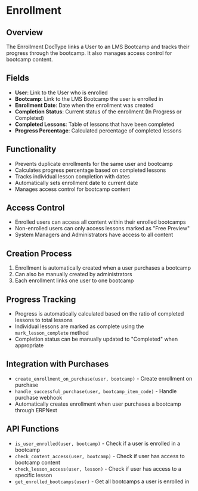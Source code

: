 # Enrollment

## Overview
The Enrollment DocType links a User to an LMS Bootcamp and tracks their progress through the bootcamp. It also manages access control for bootcamp content.

## Fields
- **User**: Link to the User who is enrolled
- **Bootcamp**: Link to the LMS Bootcamp the user is enrolled in
- **Enrollment Date**: Date when the enrollment was created
- **Completion Status**: Current status of the enrollment (In Progress or Completed)
- **Completed Lessons**: Table of lessons that have been completed
- **Progress Percentage**: Calculated percentage of completed lessons

## Functionality
- Prevents duplicate enrollments for the same user and bootcamp
- Calculates progress percentage based on completed lessons
- Tracks individual lesson completion with dates
- Automatically sets enrollment date to current date
- Manages access control for bootcamp content

## Access Control
- Enrolled users can access all content within their enrolled bootcamps
- Non-enrolled users can only access lessons marked as "Free Preview"
- System Managers and Administrators have access to all content

## Creation Process
1. Enrollment is automatically created when a user purchases a bootcamp
2. Can also be manually created by administrators
3. Each enrollment links one user to one bootcamp

## Progress Tracking
- Progress is automatically calculated based on the ratio of completed lessons to total lessons
- Individual lessons are marked as complete using the `mark_lesson_complete` method
- Completion status can be manually updated to "Completed" when appropriate

## Integration with Purchases
- `create_enrollment_on_purchase(user, bootcamp)` - Create enrollment on purchase
- `handle_successful_purchase(user, bootcamp_item_code)` - Handle purchase webhook
- Automatically creates enrollment when user purchases a bootcamp through ERPNext

## API Functions
- `is_user_enrolled(user, bootcamp)` - Check if a user is enrolled in a bootcamp
- `check_content_access(user, bootcamp)` - Check if user has access to bootcamp content
- `check_lesson_access(user, lesson)` - Check if user has access to a specific lesson
- `get_enrolled_bootcamps(user)` - Get all bootcamps a user is enrolled in